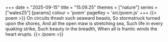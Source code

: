 +++
date = "2025-09-15"
title = "15.09.25"
themes = ["nature"]
series = ["wales25"]
[params]
  colour = 'poem'
  pageKey = 'src/poem.js'
+++
{{< poem >}}
On circuits thrash such seaward beasts,
So stormstruck turned upon the shores,
And all the open maw is stretching sea,
Such life in every quaking strike,
Such beauty in the breadth,
When all is frantic winds the heart erupts.
{{< /poem >}}